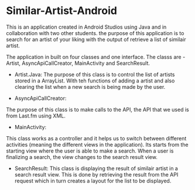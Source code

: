 # Similar-Artist-Android

This is an application created in Android Studios using Java and in collaboration with two other students.
the purpose of this application is to search for an artist of your liking with the output of retrieve a list of similair artist.

The application in built on four classes and one interface. The classs are - Artist, AsyncApiCallCreator, MainActivity and SearchResult.

- Artist.Java:
The purpose of this class is to control the list of artists stored in a ArrayList. With teh functions of adding a artist and also clearing the list when a new search is being made by the user.

- AsyncApiCallCreator:

The purpose of this class is to make calls to the API, the API that we used is from Last.fm using XML. 

- MainActivity:

This class works as a controller and it helps us to switch between different activities (meaning the different views in the application). Its starts from the starting view where the user is able to make a search. When a user is finalizing a search, the view changes to the search result view. 

- SearchResult:
This class is displaying the result of similair artist in a search result view. This is done by retrieving the result from the API request which in turn creates a layout for the list to be displayed.
